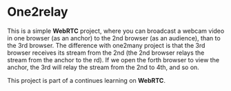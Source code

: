 # One2relay

This is a simple **WebRTC** project, where you can broadcast a webcam video in one browser (as an anchor) to the 2nd browser (as an audience), than to the 3rd browser. The difference with one2many project is that the 3rd browser receives its stream from the 2nd (the 2nd browser relays the stream from the anchor to the rd). If we open the forth browser to view the anchor, the 3rd will relay the stream from the 2nd to 4th, and so on.

This project is part of a continues learning on **WebRTC**.
